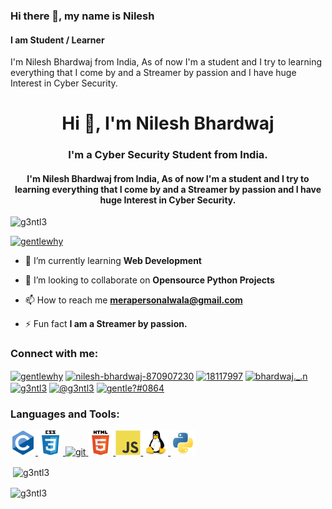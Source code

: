 ### Hi there 👋, my name is Nilesh
#### I am Student / Learner
I'm Nilesh Bhardwaj from India, As of now I'm a student and I try to learning everything that I come by and a Streamer by passion and I have huge Interest in Cyber Security.

<h1 align="center">Hi 👋, I'm Nilesh Bhardwaj</h1>
<h3 align="center">I'm a Cyber Security Student from India.</h3>
<h4 align="center">I'm Nilesh Bhardwaj from India, As of now I'm a student and I try to learning everything that I come by and a Streamer by passion and I have huge Interest in Cyber Security.</h4>

<p align="left"> <img src="https://komarev.com/ghpvc/?username=g3ntl3&label=Profile%20views&color=ff7b00&style=flat" alt="g3ntl3" /> </p>

<p align="left"> <a href="https://twitter.com/gentlewhy" target="blank"><img src="https://img.shields.io/twitter/follow/gentlewhy?logo=twitter&style=for-the-badge" alt="gentlewhy" /></a> </p>

- 🌱 I’m currently learning **Web Development**

- 👯 I’m looking to collaborate on **Opensource Python Projects**

- 📫 How to reach me **merapersonalwala@gmail.com**

- ⚡ Fun fact **I am a Streamer by passion.**

<h3 align="left">Connect with me:</h3>
<p align="left">
<a href="https://twitter.com/gentlewhy" target="blank"><img align="center" src="https://raw.githubusercontent.com/rahuldkjain/github-profile-readme-generator/master/src/images/icons/Social/twitter.svg" alt="gentlewhy" height="30" width="40" /></a>
<a href="https://linkedin.com/in/nilesh-bhardwaj-870907230" target="blank"><img align="center" src="https://raw.githubusercontent.com/rahuldkjain/github-profile-readme-generator/master/src/images/icons/Social/linked-in-alt.svg" alt="nilesh-bhardwaj-870907230" height="30" width="40" /></a>
<a href="https://stackoverflow.com/users/18117997" target="blank"><img align="center" src="https://raw.githubusercontent.com/rahuldkjain/github-profile-readme-generator/master/src/images/icons/Social/stack-overflow.svg" alt="18117997" height="30" width="40" /></a>
<a href="https://instagram.com/bhardwaj._.n" target="blank"><img align="center" src="https://raw.githubusercontent.com/rahuldkjain/github-profile-readme-generator/master/src/images/icons/Social/instagram.svg" alt="bhardwaj._.n" height="30" width="40" /></a>
<a href="https://www.youtube.com/c/g3ntl3" target="blank"><img align="center" src="https://raw.githubusercontent.com/rahuldkjain/github-profile-readme-generator/master/src/images/icons/Social/youtube.svg" alt="g3ntl3" height="30" width="40" /></a>
<a href="https://www.hackerrank.com/@g3ntl3" target="blank"><img align="center" src="https://raw.githubusercontent.com/rahuldkjain/github-profile-readme-generator/master/src/images/icons/Social/hackerrank.svg" alt="@g3ntl3" height="30" width="40" /></a>
<a href="https://discord.gg/gentle?#0864" target="blank"><img align="center" src="https://raw.githubusercontent.com/rahuldkjain/github-profile-readme-generator/master/src/images/icons/Social/discord.svg" alt="gentle?#0864" height="30" width="40" /></a>
</p>

<h3 align="left">Languages and Tools:</h3>
<p align="left"> <a href="https://www.cprogramming.com/" target="_blank" rel="noreferrer"> <img src="https://raw.githubusercontent.com/devicons/devicon/master/icons/c/c-original.svg" alt="c" width="40" height="40"/> </a> <a href="https://www.w3schools.com/css/" target="_blank" rel="noreferrer"> <img src="https://raw.githubusercontent.com/devicons/devicon/master/icons/css3/css3-original-wordmark.svg" alt="css3" width="40" height="40"/> </a> <a href="https://git-scm.com/" target="_blank" rel="noreferrer"> <img src="https://www.vectorlogo.zone/logos/git-scm/git-scm-icon.svg" alt="git" width="40" height="40"/> </a> <a href="https://www.w3.org/html/" target="_blank" rel="noreferrer"> <img src="https://raw.githubusercontent.com/devicons/devicon/master/icons/html5/html5-original-wordmark.svg" alt="html5" width="40" height="40"/> </a> <a href="https://developer.mozilla.org/en-US/docs/Web/JavaScript" target="_blank" rel="noreferrer"> <img src="https://raw.githubusercontent.com/devicons/devicon/master/icons/javascript/javascript-original.svg" alt="javascript" width="40" height="40"/> </a> <a href="https://www.linux.org/" target="_blank" rel="noreferrer"> <img src="https://raw.githubusercontent.com/devicons/devicon/master/icons/linux/linux-original.svg" alt="linux" width="40" height="40"/> </a> <a href="https://www.python.org" target="_blank" rel="noreferrer"> <img src="https://raw.githubusercontent.com/devicons/devicon/master/icons/python/python-original.svg" alt="python" width="40" height="40"/> </a> </p>

<p>&nbsp;<img align="center" src="https://github-readme-stats.vercel.app/api?username=g3ntl3&show_icons=true&theme=dark&locale=en" alt="g3ntl3" /></p>

<p><img align="center" src="https://github-readme-streak-stats.herokuapp.com/?user=g3ntl3&theme=dark" alt="g3ntl3" /></p>
